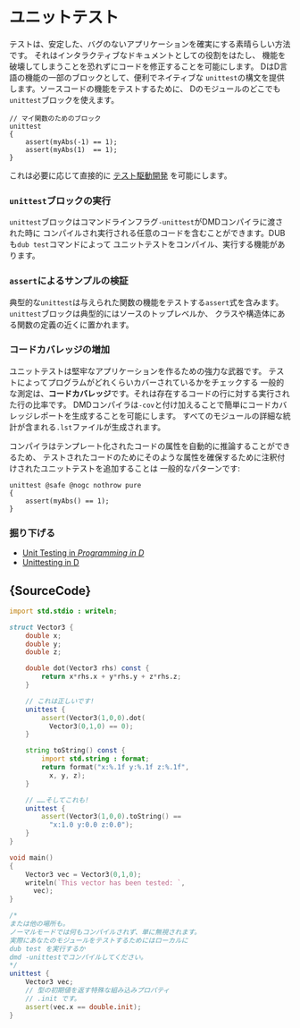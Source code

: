 # ユニットテスト

テストは、安定した、バグのないアプリケーションを確実にする素晴らしい方法です。
それはインタラクティブなドキュメントとしての役割をはたし、
機能を破壊してしまうことを恐れずにコードを修正することを可能にします。
DはD言語の機能の一部のブロックとして、便利でネイティブな
`unittest`の構文を提供します。ソースコードの機能をテストするために、
Dのモジュールのどこでも`unittest`ブロックを使えます。

    // マイ関数のためのブロック
    unittest
    {
        assert(myAbs(-1) == 1);
        assert(myAbs(1)  == 1);
    }

これは必要に応じて直接的に
[テスト駆動開発](https://en.wikipedia.org/wiki/Test-driven_development)
を可能にします。

### `unittest`ブロックの実行

`unittest`ブロックはコマンドラインフラグ`-unittest`がDMDコンパイラに渡された時に
コンパイルされ実行される任意のコードを含むことができます。DUBも`dub test`コマンドによって
ユニットテストをコンパイル、実行する機能があります。

### `assert`によるサンプルの検証

典型的な`unittest`は与えられた関数の機能をテストする`assert`式を含みます。
`unittest`ブロックは典型的にはソースのトップレベルか、
クラスや構造体にある関数の定義の近くに置かれます。

### コードカバレッジの増加

ユニットテストは堅牢なアプリケーションを作るための強力な武器です。
テストによってプログラムがどれくらいカバーされているかをチェックする
一般的な測定は、**コードカバレッジ**です。それは存在するコードの行に対する実行された行の比率です。
DMDコンパイラは`-cov`と付け加えることで簡単にコードカバレッジレポートを生成することを可能にします。
すべてのモジュールの詳細な統計が含まれる`.lst`ファイルが生成されます。

コンパイラはテンプレート化されたコードの属性を自動的に推論することができるため、
テストされたコードのためにそのような属性を確保するために注釈付けされたユニットテストを追加することは
一般的なパターンです:

    unittest @safe @nogc nothrow pure
    {
        assert(myAbs() == 1);
    }

### 掘り下げる

- [Unit Testing in _Programming in D_](http://ddili.org/ders/d.en/unit_testing.html)
- [Unittesting in D](https://dlang.org/spec/unittest.html)

## {SourceCode}

```d
import std.stdio : writeln;

struct Vector3 {
    double x;
    double y;
    double z;

    double dot(Vector3 rhs) const {
        return x*rhs.x + y*rhs.y + z*rhs.z;
    }

    // これは正しいです!
    unittest {
        assert(Vector3(1,0,0).dot(
          Vector3(0,1,0) == 0);
    }

    string toString() const {
        import std.string : format;
        return format("x:%.1f y:%.1f z:%.1f",
          x, y, z);
    }

    // ……そしてこれも!
    unittest {
        assert(Vector3(1,0,0).toString() ==
          "x:1.0 y:0.0 z:0.0");
    }
}

void main()
{
    Vector3 vec = Vector3(0,1,0);
    writeln(`This vector has been tested: `,
      vec);
}

/*
または他の場所も。
ノーマルモードでは何もコンパイルされず、単に無視されます。
実際にあなたのモジュールをテストするためにはローカルに
dub test を実行するか
dmd -unittestでコンパイルしてください。
*/
unittest {
    Vector3 vec;
    // 型の初期値を返す特殊な組み込みプロパティ
    // .init です。
    assert(vec.x == double.init);
}
```
